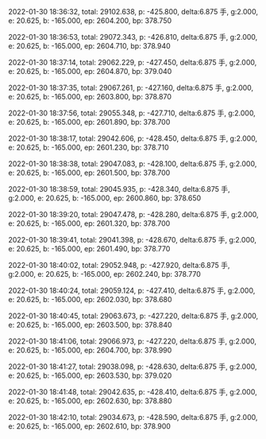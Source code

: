 2022-01-30 18:36:32, total: 29102.638, p: -425.800, delta:6.875 手, g:2.000, e: 20.625, b: -165.000, ep: 2604.200, bp: 378.750

2022-01-30 18:36:53, total: 29072.343, p: -426.810, delta:6.875 手, g:2.000, e: 20.625, b: -165.000, ep: 2604.710, bp: 378.940

2022-01-30 18:37:14, total: 29062.229, p: -427.450, delta:6.875 手, g:2.000, e: 20.625, b: -165.000, ep: 2604.870, bp: 379.040

2022-01-30 18:37:35, total: 29067.261, p: -427.160, delta:6.875 手, g:2.000, e: 20.625, b: -165.000, ep: 2603.800, bp: 378.870

2022-01-30 18:37:56, total: 29055.348, p: -427.710, delta:6.875 手, g:2.000, e: 20.625, b: -165.000, ep: 2601.890, bp: 378.700

2022-01-30 18:38:17, total: 29042.606, p: -428.450, delta:6.875 手, g:2.000, e: 20.625, b: -165.000, ep: 2601.230, bp: 378.710

2022-01-30 18:38:38, total: 29047.083, p: -428.100, delta:6.875 手, g:2.000, e: 20.625, b: -165.000, ep: 2601.500, bp: 378.700

2022-01-30 18:38:59, total: 29045.935, p: -428.340, delta:6.875 手, g:2.000, e: 20.625, b: -165.000, ep: 2600.860, bp: 378.650

2022-01-30 18:39:20, total: 29047.478, p: -428.280, delta:6.875 手, g:2.000, e: 20.625, b: -165.000, ep: 2601.320, bp: 378.700

2022-01-30 18:39:41, total: 29041.398, p: -428.670, delta:6.875 手, g:2.000, e: 20.625, b: -165.000, ep: 2601.490, bp: 378.770

2022-01-30 18:40:02, total: 29052.948, p: -427.920, delta:6.875 手, g:2.000, e: 20.625, b: -165.000, ep: 2602.240, bp: 378.770

2022-01-30 18:40:24, total: 29059.124, p: -427.410, delta:6.875 手, g:2.000, e: 20.625, b: -165.000, ep: 2602.030, bp: 378.680

2022-01-30 18:40:45, total: 29063.673, p: -427.220, delta:6.875 手, g:2.000, e: 20.625, b: -165.000, ep: 2603.500, bp: 378.840

2022-01-30 18:41:06, total: 29066.973, p: -427.220, delta:6.875 手, g:2.000, e: 20.625, b: -165.000, ep: 2604.700, bp: 378.990

2022-01-30 18:41:27, total: 29038.098, p: -428.630, delta:6.875 手, g:2.000, e: 20.625, b: -165.000, ep: 2603.530, bp: 379.020

2022-01-30 18:41:48, total: 29042.635, p: -428.410, delta:6.875 手, g:2.000, e: 20.625, b: -165.000, ep: 2602.630, bp: 378.880

2022-01-30 18:42:10, total: 29034.673, p: -428.590, delta:6.875 手, g:2.000, e: 20.625, b: -165.000, ep: 2602.610, bp: 378.900
